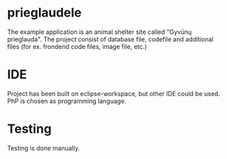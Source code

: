 # prieglaudele

The example application is an animal shelter site called "Gyvūnų prieglauda".
The project consist of database file, codefile and additional files (for ex. frondend code files, image file, etc.)

# IDE

Project has been built on eclipse-workspace, but other IDE could be used. PhP is chosen as programming language.

# Testing

Testing is done manually. 




